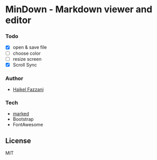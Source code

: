 # MinDown - Markdown viewer and editor

### Todo
- [x] open & save file
- [ ] choose color
- [ ] resize screen
- [x] Scroll Sync

### Author
- [Haikel Fazzani](https://github.com/haikelfazzani)

### Tech
- [marked](https://github.com/markedjs/marked)
- Bootstrap
- FontAwesome

## License
MIT
